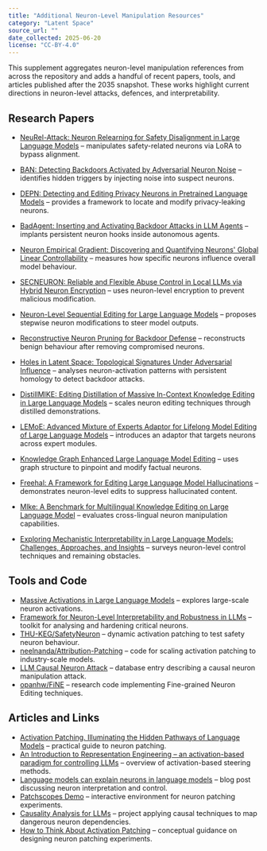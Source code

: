 ```yaml
---
title: "Additional Neuron-Level Manipulation Resources"
category: "Latent Space"
source_url: ""
date_collected: 2025-06-20
license: "CC-BY-4.0"
---
```


This supplement aggregates neuron-level manipulation references from across the repository and adds a handful of recent papers, tools, and articles published after the 2035 snapshot. These works highlight current directions in neuron-level attacks, defences, and interpretability.

## Research Papers

- [NeuRel-Attack: Neuron Relearning for Safety Disalignment in Large Language Models](https://arxiv.org/abs/2504.21053) – manipulates safety-related neurons via LoRA to bypass alignment.
- [BAN: Detecting Backdoors Activated by Adversarial Neuron Noise](https://arxiv.org/abs/2405.19928) – identifies hidden triggers by injecting noise into suspect neurons.
- [DEPN: Detecting and Editing Privacy Neurons in Pretrained Language Models](https://arxiv.org/abs/2310.20138) – provides a framework to locate and modify privacy-leaking neurons.
- [BadAgent: Inserting and Activating Backdoor Attacks in LLM Agents](https://arxiv.org/abs/2406.03007) – implants persistent neuron hooks inside autonomous agents.
- [Neuron Empirical Gradient: Discovering and Quantifying Neurons' Global Linear Controllability](https://arxiv.org/abs/2412.18053) – measures how specific neurons influence overall model behaviour.
- [SECNEURON: Reliable and Flexible Abuse Control in Local LLMs via Hybrid Neuron Encryption](https://arxiv.org/abs/2506.05242) – uses neuron-level encryption to prevent malicious modification.
- [Neuron-Level Sequential Editing for Large Language Models](https://arxiv.org/abs/2410.04045) – proposes stepwise neuron modifications to steer model outputs.
- [Reconstructive Neuron Pruning for Backdoor Defense](https://proceedings.mlr.press/v202/li23v.html) – reconstructs benign behaviour after removing compromised neurons.
- [Holes in Latent Space: Topological Signatures Under Adversarial Influence](https://arxiv.org/abs/2505.20435) – analyses neuron-activation patterns with persistent homology to detect backdoor attacks.

- [DistillMIKE: Editing Distillation of Massive In-Context Knowledge Editing in Large Language Models](https://doi.org/10.18653/v1/2024.findings-acl.455) – scales neuron editing techniques through distilled demonstrations.
- [LEMoE: Advanced Mixture of Experts Adaptor for Lifelong Model Editing of Large Language Models](https://doi.org/10.18653/v1/2024.emnlp-main.149) – introduces an adaptor that targets neurons across expert modules.
- [Knowledge Graph Enhanced Large Language Model Editing](https://doi.org/10.18653/v1/2024.emnlp-main.1261) – uses graph structure to pinpoint and modify factual neurons.
- [Freehal: A Framework for Editing Large Language Model Hallucinations](https://doi.org/10.2139/ssrn.4893610) – demonstrates neuron-level edits to suppress hallucinated content.
- [Mlke: A Benchmark for Multilingual Knowledge Editing on Large Language Model](https://doi.org/10.2139/ssrn.4882305) – evaluates cross-lingual neuron manipulation capabilities.
- [Exploring Mechanistic Interpretability in Large Language Models: Challenges, Approaches, and Insights](https://doi.org/10.1109/icdsaai65575.2025.11011640) – surveys neuron-level control techniques and remaining obstacles.

## Tools and Code

- [Massive Activations in Large Language Models](https://github.com/locuslab/massive-activations) – explores large-scale neuron activations.
- [Framework for Neuron-Level Interpretability and Robustness in LLMs](https://github.com/kikaymusic/Framework-for-Neuron-Level-Interpretability-and-Robustness-in-LLMs) – toolkit for analysing and hardening critical neurons.
- [THU-KEG/SafetyNeuron](https://github.com/THU-KEG/SafetyNeuron) – dynamic activation patching to test safety neuron behaviour.
- [neelnanda/Attribution-Patching](https://github.com/neelnanda-io/Attribution-Patching) – code for scaling activation patching to industry-scale models.
- [LLM Causal Neuron Attack](https://www.promptfoo.dev/lm-security-db/vuln/llm-causal-neuron-attack-92701d5e) – database entry describing a causal neuron manipulation attack.
- [opanhw/FiNE](https://github.com/opanhw/FiNE) – research code implementing Fine-grained Neuron Editing techniques.

## Articles and Links

- [Activation Patching. Illuminating the Hidden Pathways of Language Models](https://medium.com/everyday-ai/activation-patching-d916e7777e66) – practical guide to neuron patching.
- [An Introduction to Representation Engineering – an activation-based paradigm for controlling LLMs](https://www.alignmentforum.org/posts/3ghj8EuKzwD3MQR5G/an-introduction-to-representation-engineering-an-activation) – overview of activation-based steering methods.
- [Language models can explain neurons in language models](https://openai.com/index/language-models-can-explain-neurons-in-language-models/) – blog post discussing neuron interpretation and control.
- [Patchscopes Demo](https://pair.withgoogle.com/explorables/patchscopes/) – interactive environment for neuron patching experiments.
- [Causality Analysis for LLMs](https://casperllm.github.io/) – project applying causal techniques to map dangerous neuron dependencies.
- [How to Think About Activation Patching](https://www.alignmentforum.org/posts/xh85KbTFhbCz7taD4/how-to-think-about-activation-patching) – conceptual guidance on designing neuron patching experiments.
